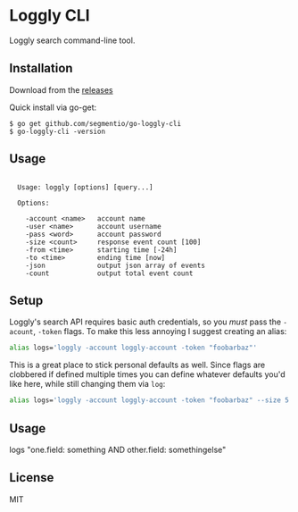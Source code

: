 # Loggly CLI

Loggly search command-line tool.

## Installation

Download from the [releases](https://github.com/Ajnasz/go-loggly-cli/releases)

Quick install via go-get:

```
$ go get github.com/segmentio/go-loggly-cli
$ go-loggly-cli -version
```

## Usage

```

  Usage: loggly [options] [query...]

  Options:

    -account <name>   account name
    -user <name>      account username
    -pass <word>      account password
    -size <count>     response event count [100]
    -from <time>      starting time [-24h]
    -to <time>        ending time [now]
    -json             output json array of events
    -count            output total event count

```

## Setup

Loggly's search API requires basic auth credentials, so you _must_ pass the
`-acount`, `-token` flags. To make this less annoying
I suggest creating an alias:

```sh
alias logs='loggly -account loggly-account -token "foobarbaz"'
```

This is a great place to stick personal defaults as well. Since flags are
clobbered if defined multiple times you can define whatever defaults you'd like
here, while still changing them via `log`:

```sh
alias logs='loggly -account loggly-account -token "foobarbaz" --size 5'
```

## Usage

logs "one.field: something AND other.field: somethingelse"


## License

 MIT
